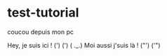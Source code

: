 # test-tutorial

coucou depuis mon pc


Hey, je suis ici !
(')   (')
(  ._.) Moi aussi j'suis là !
("')  ('")
